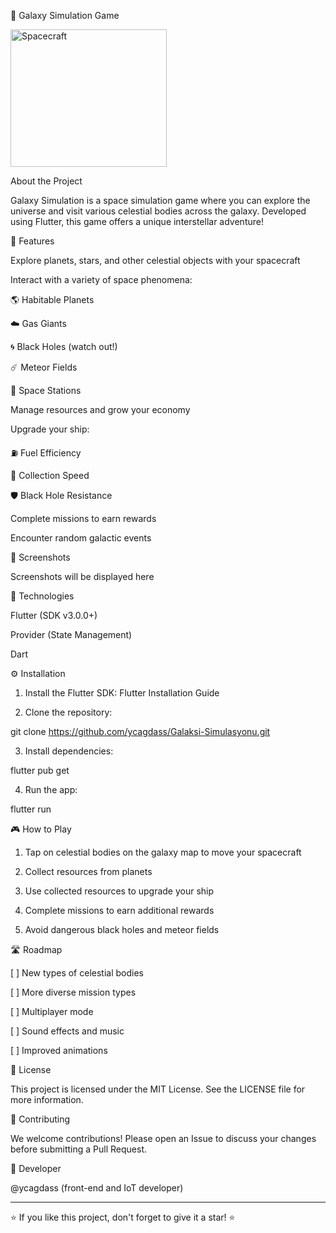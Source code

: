 
🌌 Galaxy Simulation Game

<img src="assets/icon/app_icon.png" alt="Spacecraft" width="250" height="220">

About the Project

Galaxy Simulation is a space simulation game where you can explore the universe and visit various celestial bodies across the galaxy. Developed using Flutter, this game offers a unique interstellar adventure!

🚀 Features

Explore planets, stars, and other celestial objects with your spacecraft

Interact with a variety of space phenomena:

🌎 Habitable Planets

☁️ Gas Giants

🌀 Black Holes (watch out!)

☄️ Meteor Fields

🏢 Space Stations


Manage resources and grow your economy

Upgrade your ship:

⛽ Fuel Efficiency

🔄 Collection Speed

🛡️ Black Hole Resistance


Complete missions to earn rewards

Encounter random galactic events


📱 Screenshots

Screenshots will be displayed here

🔧 Technologies

Flutter (SDK v3.0.0+)

Provider (State Management)

Dart


⚙️ Installation

1. Install the Flutter SDK: Flutter Installation Guide


2. Clone the repository:

git clone https://github.com/ycagdass/Galaksi-Simulasyonu.git


3. Install dependencies:

flutter pub get


4. Run the app:

flutter run



🎮 How to Play

1. Tap on celestial bodies on the galaxy map to move your spacecraft


2. Collect resources from planets


3. Use collected resources to upgrade your ship


4. Complete missions to earn additional rewards


5. Avoid dangerous black holes and meteor fields



🛣️ Roadmap

[ ] New types of celestial bodies

[ ] More diverse mission types

[ ] Multiplayer mode

[ ] Sound effects and music

[ ] Improved animations


📄 License

This project is licensed under the MIT License. See the LICENSE file for more information.

🤝 Contributing

We welcome contributions! Please open an Issue to discuss your changes before submitting a Pull Request.

👤 Developer

@ycagdass (front-end and IoT developer)



---

⭐️ If you like this project, don't forget to give it a star! ⭐️
